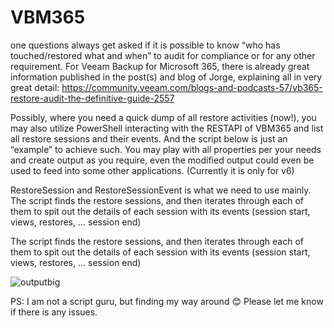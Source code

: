 # VBM365

one questions always get asked if it is possible to know “who has touched/restored what and when” to audit for compliance or for any other requirement. For Veeam Backup for Microsoft 365, there is already great information published in the post(s) and blog of Jorge, explaining all in very great detail: https://community.veeam.com/blogs-and-podcasts-57/vb365-restore-audit-the-definitive-guide-2557

Possibly, where you need a quick dump of all restore activities (now!), you may also utilize PowerShell interacting with the RESTAPI of VBM365 and list all restore sessions and their events. And the script below is just an “example” to achieve such. You may play with all properties per your needs and create output as you require, even the modified output could even be used to feed into some other applications. (Currently it is only for v6)

RestoreSession and RestoreSessionEvent is what we need to use mainly. The script finds the restore sessions, and then iterates through each of them to spit out the details of each session with its events (session start, views, restores, … session end)

The script finds the restore sessions, and then iterates through each of them to spit out the details of each session with its events (session start, views, restores, … session end)

![outputbig](https://user-images.githubusercontent.com/111152711/184495682-adcfc4f1-43ec-43f2-b4e2-a4f0245654e4.png)


PS: I am not a script guru, but finding my way around 😊 Please let me know if there is any issues. 
